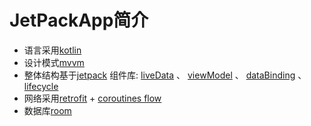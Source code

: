 # JetPackApp简介
- 语言采用[kotlin](https://developer.android.google.cn/kotlin)
- 设计模式[mvvm](https://blog.csdn.net/jayoss152/article/details/109177121) 
- 整体结构基于[jetpack](https://developer.android.google.cn/jetpack?hl=zh-cn) 组件库:
[liveData](https://developer.android.google.cn/topic/libraries/architecture/livedata?hl=zh_cn) 、
[viewModel](https://developer.android.google.cn/topic/libraries/architecture/viewmodel?hl=zh_cn) 、
[dataBinding](https://developer.android.google.cn/topic/libraries/data-binding?hl=zh_cn) 、
[lifecycle](https://developer.android.google.cn/topic/libraries/architecture/lifecycle) 
- 网络采用[retrofit](https://github.com/square/retrofit) + [coroutines flow](https://developer.android.google.cn/codelabs/advanced-kotlin-coroutines#7)
- 数据库[room](https://developer.android.google.cn/training/data-storage/room?hl=zh-cn) 